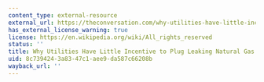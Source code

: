 ```yaml
---
content_type: external-resource
external_url: https://theconversation.com/why-utilities-have-little-incentive-to-plug-leaking-natural-gas-63092
has_external_license_warning: true
license: https://en.wikipedia.org/wiki/All_rights_reserved
status: ''
title: Why Utilities Have Little Incentive to Plug Leaking Natural Gas
uid: 8c739424-3a83-47c1-aee9-da587c66208b
wayback_url: ''
---
```

